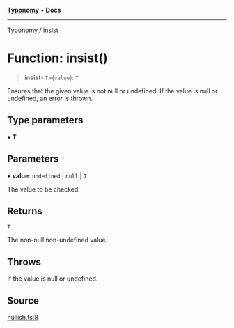[**Typonomy**](../README.md) • **Docs**

***

[Typonomy](../globals.md) / insist

# Function: insist()

> **insist**\<`T`\>(`value`): `T`

Ensures that the given value is not null or undefined.
If the value is null or undefined, an error is thrown.

## Type parameters

• **T**

## Parameters

• **value**: `undefined` \| `null` \| `T`

The value to be checked.

## Returns

`T`

The non-null non-undefined value.

## Throws

If the value is null or undefined.

## Source

[nullish.ts:8](https://github.com/softcraft-development/typonomy/blob/bb2812893a49ef28102ea7de2f1eb402bb8f7209/src/nullish.ts#L8)
